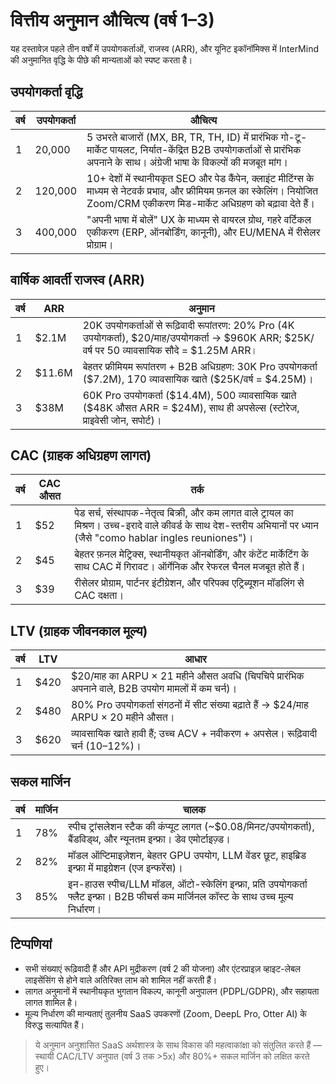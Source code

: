 # वित्तीय अनुमान औचित्य (वर्ष 1–3)

यह दस्तावेज़ पहले तीन वर्षों में उपयोगकर्ताओं, राजस्व (ARR), और यूनिट इकॉनॉमिक्स में InterMind की अनुमानित वृद्धि के पीछे की मान्यताओं को स्पष्ट करता है।

## उपयोगकर्ता वृद्धि

| वर्ष | उपयोगकर्ता | औचित्य                                                                                                                                                                       |
| ---- | ------- | ----------------------------------------------------------------------------------------------------------------------------------------------------------------------------------- |
| 1    | 20,000  | 5 उभरते बाजारों (MX, BR, TR, TH, ID) में प्रारंभिक गो-टू-मार्केट पायलट, निर्यात-केंद्रित B2B उपयोगकर्ताओं से प्रारंभिक अपनाने के साथ। अंग्रेजी भाषा के विकल्पों की मजबूत मांग।     |
| 2    | 120,000 | 10+ देशों में स्थानीयकृत SEO और पेड कैंपेन, क्लाइंट मीटिंग्स के माध्यम से नेटवर्क प्रभाव, और फ्रीमियम फ़नल का स्केलिंग। नियोजित Zoom/CRM एकीकरण मिड-मार्केट अधिग्रहण को बढ़ावा देते हैं। |
| 3    | 400,000 | "अपनी भाषा में बोलें" UX के माध्यम से वायरल ग्रोथ, गहरे वर्टिकल एकीकरण (ERP, ऑनबोर्डिंग, कानूनी), और EU/MENA में रीसेलर प्रोग्राम।                                              |

## वार्षिक आवर्ती राजस्व (ARR)

| वर्ष | ARR     | अनुमान                                                                                                                         |
| ---- | ------- | ----------------------------------------------------------------------------------------------------------------------------------- |
| 1    | \$2.1M  | 20K उपयोगकर्ताओं से रूढ़िवादी रूपांतरण: 20% Pro (4K उपयोगकर्ता), \$20/माह/उपयोगकर्ता → \$960K ARR; \$25K/वर्ष पर 50 व्यावसायिक सौदे = \$1.25M ARR। |
| 2    | \$11.6M | बेहतर फ्रीमियम रूपांतरण + B2B अधिग्रहण: 30K Pro उपयोगकर्ता (\$7.2M), 170 व्यावसायिक खाते (\$25K/वर्ष = \$4.25M)।                 |
| 3    | \$38M   | 60K Pro उपयोगकर्ता (\$14.4M), 500 व्यावसायिक खाते (\$48K औसत ARR = \$24M), साथ ही अपसेल्स (स्टोरेज, प्राइवेसी जोन, सपोर्ट)।             |

## CAC (ग्राहक अधिग्रहण लागत)

| वर्ष | CAC औसत | तर्क                                                                                                                                                    |
| ---- | ------- | ------------------------------------------------------------------------------------------------------------------------------------------------------------ |
| 1    | \$52    | पेड सर्च, संस्थापक-नेतृत्व बिक्री, और कम लागत वाले ट्रायल का मिश्रण। उच्च-इरादे वाले कीवर्ड के साथ देश-स्तरीय अभियानों पर ध्यान (जैसे "como hablar ingles reuniones")। |
| 2    | \$45    | बेहतर फ़नल मेट्रिक्स, स्थानीयकृत ऑनबोर्डिंग, और कंटेंट मार्केटिंग के साथ CAC में गिरावट। ऑर्गेनिक और रेफरल चैनल मजबूत होते हैं।                               |
| 3    | \$39    | रीसेलर प्रोग्राम, पार्टनर इंटीग्रेशन, और परिपक्व एट्रिब्यूशन मॉडलिंग से CAC दक्षता।                                                                |

## LTV (ग्राहक जीवनकाल मूल्य)

| वर्ष | LTV   | आधार                                                                                       |
| ---- | ----- | ------------------------------------------------------------------------------------------- |
| 1    | \$420 | \$20/माह का ARPU × 21 महीने औसत अवधि (चिपचिपे प्रारंभिक अपनाने वाले, B2B उपयोग मामलों में कम चर्न)। |
| 2    | \$480 | 80% Pro उपयोगकर्ता संगठनों में सीट संख्या बढ़ाते हैं → \$24/माह ARPU × 20 महीने औसत।                     |
| 3    | \$620 | व्यावसायिक खाते हावी हैं; उच्च ACV + नवीकरण + अपसेल। रूढ़िवादी चर्न (10–12%)।   |

## सकल मार्जिन

| वर्ष | मार्जिन | चालक                                                                                                                 |
| ---- | ------ | ----------------------------------------------------------------------------------------------------------------------- |
| 1    | 78%    | स्पीच ट्रांसलेशन स्टैक की कंप्यूट लागत (~$0.08/मिनट/उपयोगकर्ता), बैंडविड्थ, और न्यूनतम इन्फ्रा। डेव एमोर्टाइज़्ड।              |
| 2    | 82%    | मॉडल ऑप्टिमाइज़ेशन, बेहतर GPU उपयोग, LLM वेंडर छूट, हाइब्रिड इन्फ्रा में माइग्रेशन (एज इन्फरेंस)।           |
| 3    | 85%    | इन-हाउस स्पीच/LLM मॉडल, ऑटो-स्केलिंग इन्फ्रा, प्रति उपयोगकर्ता फ्लैट इन्फ्रा। B2B फीचर्स कम मार्जिनल कॉस्ट के साथ उच्च मूल्य निर्धारण। |

## टिप्पणियां

- सभी संख्याएं रूढ़िवादी हैं और API मुद्रीकरण (वर्ष 2 की योजना) और एंटरप्राइज़ व्हाइट-लेबल लाइसेंसिंग से होने वाले अतिरिक्त लाभ को शामिल नहीं करती हैं।
- लागत अनुमानों में स्थानीयकृत भुगतान विकल्प, कानूनी अनुपालन (PDPL/GDPR), और सहायता लागत शामिल है।
- मूल्य निर्धारण की मान्यताएं तुलनीय SaaS उपकरणों (Zoom, DeepL Pro, Otter AI) के विरुद्ध सत्यापित हैं।

> ये अनुमान अनुशासित SaaS अर्थशास्त्र के साथ विकास की महत्वाकांक्षा को संतुलित करते हैं — स्थायी CAC/LTV अनुपात (वर्ष 3 तक >5x) और 80%+ सकल मार्जिन को लक्षित करते हुए।